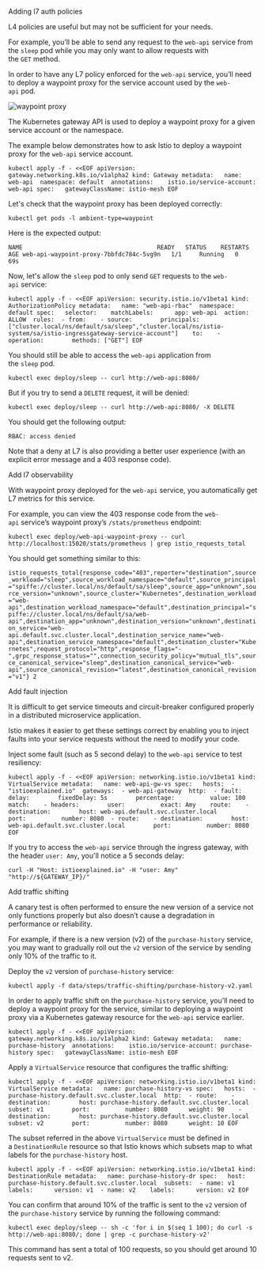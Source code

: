 
Adding l7 auth policies

L4 policies are useful but may not be sufficient for your needs.

For example, you’ll be able to send any request to the `web-api` service from the `sleep` pod while you may only want to allow requests with the `GET` method.

In order to have any L7 policy enforced for the `web-api` service, you’ll need to deploy a waypoint proxy for the service account used by the `web-api` pod.

![waypoint proxy](https://istio-ambient-mesh.s3.amazonaws.com/images/steps/l7-authorization-policies/waypoint-proxy.png)

The Kubernetes gateway API is used to deploy a waypoint proxy for a given service account or the namespace.

The example below demonstrates how to ask Istio to deploy a waypoint proxy for the `web-api` service account.

`kubectl apply -f - <<EOF apiVersion: gateway.networking.k8s.io/v1alpha2 kind: Gateway metadata:   name: web-api  namespace: default  annotations:    istio.io/service-account: web-api spec:   gatewayClassName: istio-mesh EOF`

Let's check that the waypoint proxy has been deployed correctly:

`kubectl get pods -l ambient-type=waypoint`

Here is the expected output:

`NAME                                      READY   STATUS    RESTARTS   AGE web-api-waypoint-proxy-7bbfdc784c-5vg9n   1/1     Running   0          69s`

Now, let's allow the `sleep` pod to only send `GET` requests to the `web-api` service:

`kubectl apply -f - <<EOF apiVersion: security.istio.io/v1beta1 kind: AuthorizationPolicy metadata:   name: "web-api-rbac"  namespace: default spec:   selector:    matchLabels:      app: web-api  action: ALLOW  rules:  - from:    - source:        principals: ["cluster.local/ns/default/sa/sleep","cluster.local/ns/istio-system/sa/istio-ingressgateway-service-account"]    to:    - operation:        methods: ["GET"] EOF`

You should still be able to access the `web-api` application from the `sleep` pod.

`kubectl exec deploy/sleep -- curl http://web-api:8080/`

But if you try to send a `DELETE` request, it will be denied:

`kubectl exec deploy/sleep -- curl http://web-api:8080/ -X DELETE`

You should get the following output:

`RBAC: access denied`

Note that a deny at L7 is also providing a better user experience (with an explicit error message and a 403 response code).


Add l7 observability

With waypoint proxy deployed for the `web-api` service, you automatically get L7 metrics for this service.

For example, you can view the 403 response code from the `web-api` service’s waypoint proxy’s `/stats/prometheus` endpoint:

`kubectl exec deploy/web-api-waypoint-proxy -- curl http://localhost:15020/stats/prometheus | grep istio_requests_total`

You should get something similar to this:

`istio_requests_total{response_code="403",reporter="destination",source_workload="sleep",source_workload_namespace="default",source_principal="spiffe://cluster.local/ns/default/sa/sleep",source_app="unknown",source_version="unknown",source_cluster="Kubernetes",destination_workload="web-api",destination_workload_namespace="default",destination_principal="spiffe://cluster.local/ns/default/sa/web-api",destination_app="unknown",destination_version="unknown",destination_service="web-api.default.svc.cluster.local",destination_service_name="web-api",destination_service_namespace="default",destination_cluster="Kubernetes",request_protocol="http",response_flags="-",grpc_response_status="",connection_security_policy="mutual_tls",source_canonical_service="sleep",destination_canonical_service="web-api",source_canonical_revision="latest",destination_canonical_revision="v1"} 2`


Add fault injection

It is difficult to get service timeouts and circuit-breaker configured properly in a distributed microservice application.

Istio makes it easier to get these settings correct by enabling you to inject faults into your service requests without the need to modify your code.

Inject some fault (such as 5 second delay) to the `web-api` service to test resiliency:

`kubectl apply -f - <<EOF apiVersion: networking.istio.io/v1beta1 kind: VirtualService metadata:   name: web-api-gw-vs spec:   hosts:  - "istioexplained.io"  gateways:  - web-api-gateway  http:  - fault:      delay:        fixedDelay: 5s        percentage:          value: 100    match:    - headers:        user:          exact: Amy    route:    - destination:        host: web-api.default.svc.cluster.local        port:          number: 8080  - route:    - destination:        host: web-api.default.svc.cluster.local        port:          number: 8080 EOF`

If you try to access the `web-api` service through the ingress gateway, with the header `user: Amy`, you'll notice a 5 seconds delay:

`curl -H "Host: istioexplained.io" -H "user: Amy" "http://${GATEWAY_IP}/"`



Add traffic shifting

A canary test is often performed to ensure the new version of a service not only functions properly but also doesn’t cause a degradation in performance or reliability.

For example, if there is a new version (v2) of the `purchase-history` service, you may want to gradually roll out the `v2` version of the service by sending only 10% of the traffic to it.

Deploy the `v2` version of `purchase-history` service:

`kubectl apply -f data/steps/traffic-shifting/purchase-history-v2.yaml`

In order to apply traffic shift on the `purchase-history` service, you’ll need to deploy a waypoint proxy for the service, similar to deploying a waypoint proxy via a Kubernetes gateway resource for the `web-api` service earlier.

`kubectl apply -f - <<EOF apiVersion: gateway.networking.k8s.io/v1alpha2 kind: Gateway metadata:   name: purchase-history  annotations:    istio.io/service-account: purchase-history spec:   gatewayClassName: istio-mesh EOF`

Apply a `VirtualService` resource that configures the traffic shifting:

`kubectl apply -f - <<EOF apiVersion: networking.istio.io/v1beta1 kind: VirtualService metadata:   name: purchase-history-vs spec:   hosts:  - purchase-history.default.svc.cluster.local  http:  - route:    - destination:        host: purchase-history.default.svc.cluster.local        subset: v1        port:          number: 8080      weight: 90    - destination:        host: purchase-history.default.svc.cluster.local        subset: v2        port:          number: 8080      weight: 10 EOF`

The subset referred in the above `VirtualService` must be defined in a `DestinationRule` resource so that Istio knows which subsets map to what labels for the `purchase-history` host.

`kubectl apply -f - <<EOF apiVersion: networking.istio.io/v1beta1 kind: DestinationRule metadata:   name: purchase-history-dr spec:   host: purchase-history.default.svc.cluster.local  subsets:  - name: v1    labels:      version: v1  - name: v2    labels:      version: v2 EOF`

You can confirm that around 10% of the traffic is sent to the `v2` version of the `purchase-history` service by running the following command:

`kubectl exec deploy/sleep -- sh -c 'for i in $(seq 1 100); do curl -s http://web-api:8080/; done | grep -c purchase-history-v2'`

This command has sent a total of 100 requests, so you should get around 10 requests sent to v2.